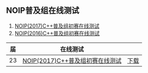 ## NOIP普及组在线测试

1. [NOIP(2017)C++普及组初赛在线测试](junior/preliminary/page/23-C++2017-10-14.html)
2. [NOIP(2016)C++普及组初赛在线测试](junior/preliminary/page/22-C++2016-10-22.html)



| 届 |在线测试 |  |
|---|---|---|
|23|[NOIP(2017)C++普及组初赛在线测试](junior/preliminary/page/23-C++2017-10-14.html)|[下载](junior/preliminary/text/23.NOIP2017普及组初赛C++试题和答案.pdf)|
